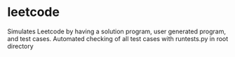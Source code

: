 # leetcode
Simulates Leetcode by having a solution program, user generated program, and test cases. Automated checking of all test cases with runtests.py in root directory

